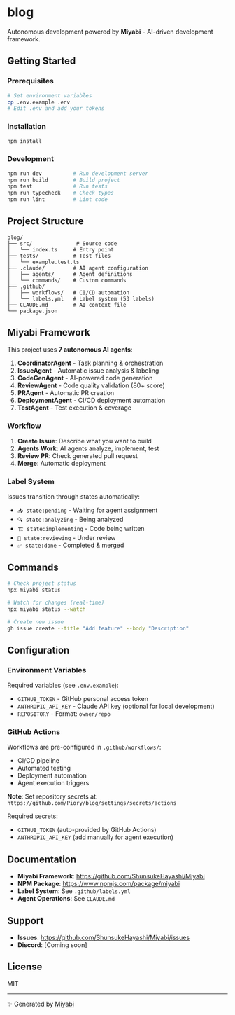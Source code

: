 # blog

Autonomous development powered by **Miyabi** - AI-driven development framework.

## Getting Started

### Prerequisites

```bash
# Set environment variables
cp .env.example .env
# Edit .env and add your tokens
```

### Installation

```bash
npm install
```

### Development

```bash
npm run dev          # Run development server
npm run build        # Build project
npm test             # Run tests
npm run typecheck    # Check types
npm run lint         # Lint code
```

## Project Structure

```
blog/
├── src/              # Source code
│   └── index.ts     # Entry point
├── tests/           # Test files
│   └── example.test.ts
├── .claude/         # AI agent configuration
│   ├── agents/      # Agent definitions
│   └── commands/    # Custom commands
├── .github/
│   ├── workflows/   # CI/CD automation
│   └── labels.yml   # Label system (53 labels)
├── CLAUDE.md        # AI context file
└── package.json
```

## Miyabi Framework

This project uses **7 autonomous AI agents**:

1. **CoordinatorAgent** - Task planning & orchestration
2. **IssueAgent** - Automatic issue analysis & labeling
3. **CodeGenAgent** - AI-powered code generation
4. **ReviewAgent** - Code quality validation (80+ score)
5. **PRAgent** - Automatic PR creation
6. **DeploymentAgent** - CI/CD deployment automation
7. **TestAgent** - Test execution & coverage

### Workflow

1. **Create Issue**: Describe what you want to build
2. **Agents Work**: AI agents analyze, implement, test
3. **Review PR**: Check generated pull request
4. **Merge**: Automatic deployment

### Label System

Issues transition through states automatically:

- `📥 state:pending` - Waiting for agent assignment
- `🔍 state:analyzing` - Being analyzed
- `🏗️ state:implementing` - Code being written
- `👀 state:reviewing` - Under review
- `✅ state:done` - Completed & merged

## Commands

```bash
# Check project status
npx miyabi status

# Watch for changes (real-time)
npx miyabi status --watch

# Create new issue
gh issue create --title "Add feature" --body "Description"
```

## Configuration

### Environment Variables

Required variables (see `.env.example`):

- `GITHUB_TOKEN` - GitHub personal access token
- `ANTHROPIC_API_KEY` - Claude API key (optional for local development)
- `REPOSITORY` - Format: `owner/repo`

### GitHub Actions

Workflows are pre-configured in `.github/workflows/`:

- CI/CD pipeline
- Automated testing
- Deployment automation
- Agent execution triggers

**Note**: Set repository secrets at:
`https://github.com/Piory/blog/settings/secrets/actions`

Required secrets:
- `GITHUB_TOKEN` (auto-provided by GitHub Actions)
- `ANTHROPIC_API_KEY` (add manually for agent execution)

## Documentation

- **Miyabi Framework**: https://github.com/ShunsukeHayashi/Miyabi
- **NPM Package**: https://www.npmjs.com/package/miyabi
- **Label System**: See `.github/labels.yml`
- **Agent Operations**: See `CLAUDE.md`

## Support

- **Issues**: https://github.com/ShunsukeHayashi/Miyabi/issues
- **Discord**: [Coming soon]

## License

MIT

---

✨ Generated by [Miyabi](https://github.com/ShunsukeHayashi/Miyabi)
